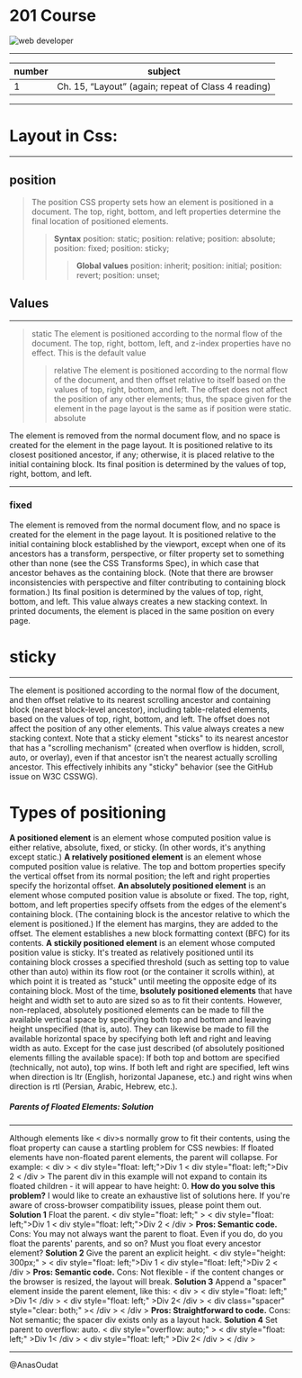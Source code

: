 # 201 Course 

![web developer](http://coderoo.com.au/blog/wp-content/uploads/2018/02/web.jpg)

----

| number      | subject |
| ----------- | ----------- |
| 1   | Ch. 15, “Layout” (again; repeat of Class 4 reading)|

----

# Layout in Css:

---------

## position

> The position CSS property sets how an element is positioned in a document. The top, right, bottom, and left properties determine the final location of positioned elements.
>> **Syntax**
position: static;
position: relative;
position: absolute;
position: fixed;
position: sticky;
>>> **Global values**
position: inherit;
position: initial;
position: revert;
position: unset;

## Values

----------

> static
The element is positioned according to the normal flow of the document. The top, right, bottom, left, and z-index properties have no effect. This is the default value
>> relative
The element is positioned according to the normal flow of the document, and then offset relative to itself based on the values of top, right, bottom, and left. The offset does not affect the position of any other elements; thus, the space given for the element in the page layout is the same as if position were static.
absolute

The element is removed from the normal document flow, and no space is created for the element in the page layout. It is positioned relative to its closest positioned ancestor, if any; otherwise, it is placed relative to the initial containing block. Its final position is determined by the values of top, right, bottom, and left.

------------

###  fixed

The element is removed from the normal document flow, and no space is created for the element in the page layout. It is positioned relative to the initial containing block established by the viewport, except when one of its ancestors has a transform, perspective, or filter property set to something other than none (see the CSS Transforms Spec), in which case that ancestor behaves as the containing block. (Note that there are browser inconsistencies with perspective and filter contributing to containing block formation.) Its final position is determined by the values of top, right, bottom, and left.
This value always creates a new stacking context. In printed documents, the element is placed in the same position on every page.

# sticky

-----------


The element is positioned according to the normal flow of the document, and then offset relative to its nearest scrolling ancestor and containing block (nearest block-level ancestor), including table-related elements, based on the values of top, right, bottom, and left. The offset does not affect the position of any other elements.
This value always creates a new stacking context. Note that a sticky element "sticks" to its nearest ancestor that has a "scrolling mechanism" (created when overflow is hidden, scroll, auto, or overlay), even if that ancestor isn't the nearest actually scrolling ancestor. This effectively inhibits any "sticky" behavior (see the GitHub issue on W3C CSSWG).

# Types of positioning

**A positioned element** is an element whose computed position value is either relative, absolute, fixed, or sticky. (In other words, it's anything except static.)
**A relatively positioned element** is an element whose computed position value is relative. The top and bottom properties specify the vertical offset from its normal position; the left and right properties specify the horizontal offset.
**An absolutely positioned element** is an element whose computed position value is absolute or fixed. The top, right, bottom, and left properties specify offsets from the edges of the element's containing block. (The containing block is the ancestor relative to which the element is positioned.) If the element has margins, they are added to the offset. The element establishes a new block formatting context (BFC) for its contents.
**A stickily positioned element** is an element whose computed position value is sticky. It's treated as relatively positioned until its containing block crosses a specified threshold (such as setting top to value other than auto) within its flow root (or the container it scrolls within), at which point it is treated as "stuck" until meeting the opposite edge of its containing block.
Most of the time, **bsolutely positioned elements** that have height and width set to auto are sized so as to fit their contents. However, non-replaced, absolutely positioned elements can be made to fill the available vertical space by specifying both top and bottom and leaving height unspecified (that is, auto). They can likewise be made to fill the available horizontal space by specifying both left and right and leaving width as auto.
Except for the case just described (of absolutely positioned elements filling the available space):
If both top and bottom are specified (technically, not auto), top wins.
If both left and right are specified, left wins when direction is ltr (English, horizontal Japanese, etc.) and right wins when direction is rtl (Persian, Arabic, Hebrew, etc.).

##### Parents of Floated Elements: Solution

--------

Although elements like < div>s normally grow to fit their contents, using the float property can cause a startling problem for CSS newbies: If floated elements have non-floated parent elements, the parent will collapse.
For example:
< div >
  < div style="float: left;">Div 1</div >
  < div style="float: left;">Div 2</div >
< /div >
The parent div in this example will not expand to contain its floated children - it will appear to have height: 0.
**How do you solve this problem?**
I would like to create an exhaustive list of solutions here. If you're aware of cross-browser compatibility issues, please point them out.
**Solution 1**
Float the parent.
< div style="float: left;" >
  < div style="float: left;">Div 1</div >
  < div style="float: left;">Div 2</div >
< /div >
**Pros: Semantic code.**
Cons: You may not always want the parent to float. Even if you do, do you float the parents' parents, and so on? Must you float every ancestor element?
**Solution 2**
Give the parent an explicit height.
< div style="height: 300px;" >
  < div style="float: left;">Div 1</div >
  < div style="float: left;">Div 2</div >
< /div >
**Pros: Semantic code.**
Cons: Not flexible - if the content changes or the browser is resized, the layout will break.
**Solution 3**
Append a "spacer" element inside the parent element, like this:
< div >
  < div style="float: left;" >Div 1< /div >
  < div style="float: left;" >Div 2< /div >
  < div class="spacer" style="clear: both;" >< /div >
< /div >
**Pros: Straightforward to code.**
Cons: Not semantic; the spacer div exists only as a layout hack.
**Solution 4**
Set parent to overflow: auto.
< div style="overflow: auto;" >
  < div style="float: left;" >Div 1< /div >
  < div style="float: left;" >Div 2< /div >
< /div >

------------

@AnasOudat
